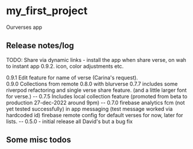 # my_first_project

Ourverses app
## Release notes/log
TODO: Share via dynamic links - install the app when share verse, on wah to instant app
0.9.2. icon, color adjustments etc.

0.9.1 Edit feature for name of verse (Carina's request).  
0.9.0 Collections from remote
0.8.0 with blurverse
0.7.7 includes some riverpod refactoring and single verse share feature. (and a little larger font for verse.)
-- 0.7.5 Includes local collection feature (promoted from beta to production 27-dec-2022 around 9pm)
-- 0.7.0 firebase
analytics
fcm (not yet tested successfully)
in app messaging (test message worked via hardcoded id)
firebase remote config for default verses for now, later for  lists.
-- 0.5.0 - initial release all David's but a bug fix




## Some misc todos


